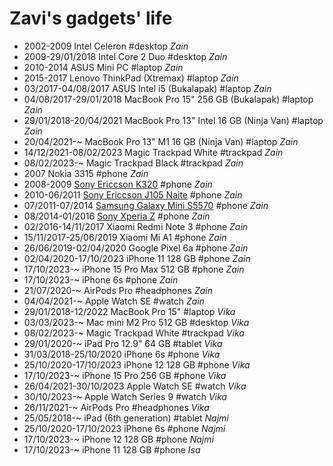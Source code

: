 Zavi's gadgets' life
==================

- 2002-2009 Intel Celeron #desktop _Zain_
- 2009-29/01/2018 Intel Core 2 Duo #desktop _Zain_
- 2010-2014 ASUS Mini PC #laptop _Zain_
- 2015-2017 Lenovo ThinkPad (Xtremax) #laptop _Zain_
- 03/2017-04/08/2017 ASUS Intel i5 (Bukalapak) #laptop _Zain_
- 04/08/2017-29/01/2018 MacBook Pro 15" 256 GB (Bukalapak) #laptop _Zain_
- 29/01/2018-20/04/2021 MacBook Pro 13" Intel 16 GB (Ninja Van) #laptop _Zain_
- 20/04/2021-~ MacBook Pro 13" M1 16 GB (Ninja Van) #laptop _Zain_
- 14/12/2021-08/02/2023 Magic Trackpad White #trackpad _Zain_
- 08/02/2023-~ Magic Trackpad Black #trackpad _Zain_
- 2007 Nokia 3315 #phone _Zain_
- 2008-2009 [Sony Ericcson K320](https://www.gsmarena.com/sony_ericsson_k320-1722.php) #phone _Zain_
- 2010-06/2011 [Sony Ericcson J105 Naite](https://www.gsmarena.com/sony_ericsson_j105_naite-2818.php) #phone _Zain_
- 07/2011-07/2014 [Samsung Galaxy Mini S5570](https://www.gsmarena.com/samsung_galaxy_mini_s5570-3725.php) #phone _Zain_
- 08/2014-01/2016 [Sony Xperia Z](https://www.gsmarena.com/sony_xperia_z-5204.php) #phone _Zain_
- 02/2016-14/11/2017 Xiaomi Redmi Note 3 #phone _Zain_
- 15/11/2017-25/06/2019 Xiaomi Mi A1 #phone _Zain_
- 26/06/2019-02/04/2020 Google Pixel 6a #phone _Zain_
- 02/04/2020-17/10/2023 iPhone 11 128 GB #phone _Zain_
- 17/10/2023-~ iPhone 15 Pro Max 512 GB #phone _Zain_
- 17/10/2023-~ iPhone 6s #phone _Zain_
- 21/07/2020-~ AirPods Pro #headphones _Zain_
- 04/04/2021-~ Apple Watch SE #watch _Zain_
- 29/01/2018-12/2022 MacBook Pro 15" #laptop _Vika_
- 03/03/2023-~ Mac mini M2 Pro 512 GB #desktop _Vika_
- 08/02/2023-~ Magic Trackpad White #trackpad _Vika_
- 29/01/2020-~ iPad Pro 12.9" 64 GB #tablet _Vika_
- 31/03/2018-25/10/2020 iPhone 6s #phone _Vika_
- 25/10/2020-17/10/2023 iPhone 12 128 GB #phone _Vika_
- 17/10/2023-~ iPhone 15 Pro 256 GB #phone _Vika_
- 26/04/2021-30/10/2023 Apple Watch SE #watch _Vika_
- 30/10/2023-~ Apple Watch Series 9 #watch _Vika_
- 26/11/2021-~ AirPods Pro #headphones _Vika_
- 25/05/2018-~ iPad (6th generation) #tablet _Najmi_
- 25/10/2020-17/10/2023 iPhone 6s #phone _Najmi_
- 17/10/2023-~ iPhone 12 128 GB #phone _Najmi_
- 17/10/2023-~ iPhone 11 128 GB #phone _Isa_
